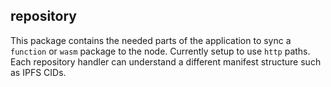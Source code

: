 ## repository

This package contains the needed parts of the application to sync a `function` or `wasm` package to the node. Currently setup to use `http` paths. Each repository handler can understand a different manifest structure such as IPFS CIDs.
